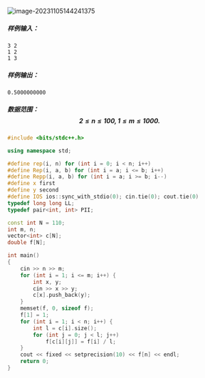 ![image-20231105144241375](C:\Users\30884\AppData\Roaming\Typora\typora-user-images\image-20231105144241375.png)

##### 样例输入：

```
3 2
1 2
1 3
```

##### 样例输出：

```
0.5000000000
```

##### 数据范围：$$2 \le n \le 100, 1 \le m \le 1000.$$

```c++
#include <bits/stdc++.h>

using namespace std;

#define rep(i, n) for (int i = 0; i < n; i++) 
#define Rep(i, a, b) for (int i = a; i <= b; i++)
#define Repp(i, a, b) for (int i = a; i >= b; i--)
#define x first
#define y second
#define IOS ios::sync_with_stdio(0); cin.tie(0); cout.tie(0)
typedef long long LL;
typedef pair<int, int> PII;

const int N = 110;
int m, n;
vector<int> c[N];
double f[N];

int main()
{
    cin >> n >> m;
    for (int i = 1; i <= m; i++) {
    	int x, y;
    	cin >> x >> y;
    	c[x].push_back(y);
    }
    memset(f, 0, sizeof f);
    f[1] = 1;
    for (int i = 1; i < n; i++) {
    	int l = c[i].size();
    	for (int j = 0; j < l; j++) 
    		f[c[i][j]] = f[i] / l;
    }
    cout << fixed << setprecision(10) << f[n] << endl;
    return 0;
}

```

